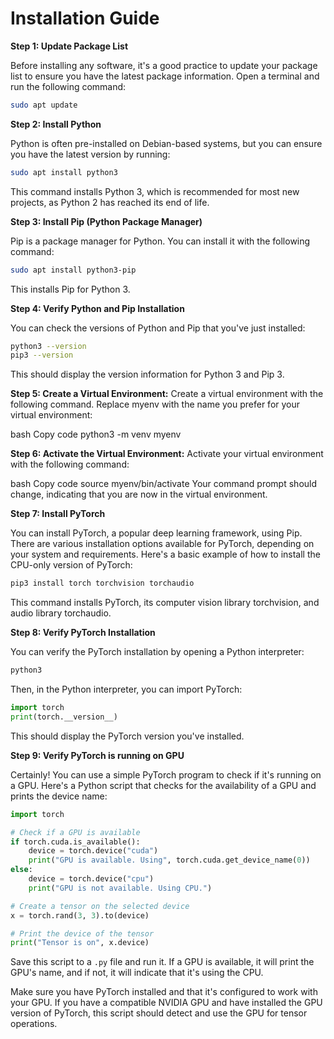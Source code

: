 # Installation Guide

**Step 1: Update Package List**

Before installing any software, it's a good practice to update your package list to ensure you have the latest package information. Open a terminal and run the following command:

```bash
sudo apt update
```

**Step 2: Install Python**

Python is often pre-installed on Debian-based systems, but you can ensure you have the latest version by running:

```bash
sudo apt install python3
```

This command installs Python 3, which is recommended for most new projects, as Python 2 has reached its end of life.

**Step 3: Install Pip (Python Package Manager)**

Pip is a package manager for Python. You can install it with the following command:

```bash
sudo apt install python3-pip
```

This installs Pip for Python 3.

**Step 4: Verify Python and Pip Installation**

You can check the versions of Python and Pip that you've just installed:

```bash
python3 --version
pip3 --version
```

This should display the version information for Python 3 and Pip 3.

**Step 5: Create a Virtual Environment:**
Create a virtual environment with the following command. Replace myenv with the name you prefer for your virtual environment:

bash
Copy code
python3 -m venv myenv

**Step 6: Activate the Virtual Environment:**
Activate your virtual environment with the following command:

bash
Copy code
source myenv/bin/activate
Your command prompt should change, indicating that you are now in the virtual environment.

**Step 7: Install PyTorch**

You can install PyTorch, a popular deep learning framework, using Pip. There are various installation options available for PyTorch, depending on your system and requirements. Here's a basic example of how to install the CPU-only version of PyTorch:

```bash
pip3 install torch torchvision torchaudio
```

This command installs PyTorch, its computer vision library torchvision, and audio library torchaudio.

**Step 8: Verify PyTorch Installation**

You can verify the PyTorch installation by opening a Python interpreter:

```bash
python3
```

Then, in the Python interpreter, you can import PyTorch:

```python
import torch
print(torch.__version__)
```

This should display the PyTorch version you've installed.

**Step 9: Verify PyTorch is running on GPU**

Certainly! You can use a simple PyTorch program to check if it's running on a GPU. Here's a Python script that checks for the availability of a GPU and prints the device name:

```python
import torch

# Check if a GPU is available
if torch.cuda.is_available():
    device = torch.device("cuda")
    print("GPU is available. Using", torch.cuda.get_device_name(0))
else:
    device = torch.device("cpu")
    print("GPU is not available. Using CPU.")

# Create a tensor on the selected device
x = torch.rand(3, 3).to(device)

# Print the device of the tensor
print("Tensor is on", x.device)
```

Save this script to a `.py` file and run it. If a GPU is available, it will print the GPU's name, and if not, it will indicate that it's using the CPU.

Make sure you have PyTorch installed and that it's configured to work with your GPU. If you have a compatible NVIDIA GPU and have installed the GPU version of PyTorch, this script should detect and use the GPU for tensor operations.
